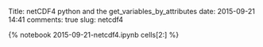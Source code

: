 Title: netCDF4 python and the get_variables_by_attributes
date:  2015-09-21 14:41
comments: true
slug: netcdf4

{% notebook 2015-09-21-netcdf4.ipynb cells[2:] %}
